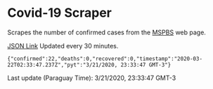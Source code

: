 # Covid-19 Scraper

Scrapes the number of confirmed cases from the [MSPBS](https://www.mspbs.gov.py/covid-19.php) web page.

[JSON Link](https://jmayalag.github.io/covid19-scrape/cases.json)
Updated every 30 minutes.
```
{"confirmed":22,"deaths":0,"recovered":0,"timestamp":"2020-03-22T02:33:47.237Z","pyt":"3/21/2020, 23:33:47 GMT-3"}
```
Last update (Paraguay Time): 3/21/2020, 23:33:47 GMT-3